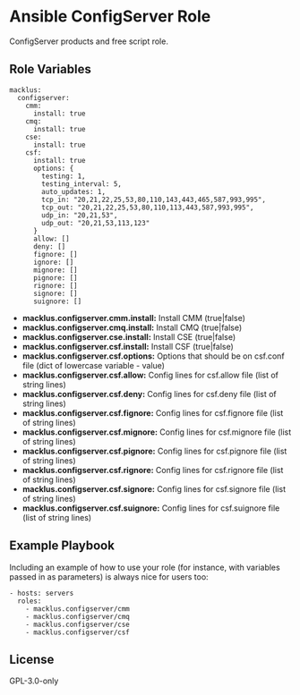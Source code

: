 Ansible ConfigServer Role
=========================

ConfigServer products and free script role.

Role Variables
--------------

    macklus:
      configserver:
        cmm:
          install: true
        cmq:
          install: true
        cse:
          install: true
        csf:
          install: true
          options: {
            testing: 1,
            testing_interval: 5,
            auto_updates: 1,
            tcp_in: "20,21,22,25,53,80,110,143,443,465,587,993,995",
            tcp_out: "20,21,22,25,53,80,110,113,443,587,993,995",
            udp_in: "20,21,53",
            udp_out: "20,21,53,113,123"
          }
          allow: []      
          deny: []
          fignore: []
          ignore: []
          mignore: []
          pignore: []
          rignore: []
          signore: []
          suignore: []

* **macklus.configserver.cmm.install:** Install CMM (true|false)
* **macklus.configserver.cmq.install:** Install CMQ (true|false)
* **macklus.configserver.cse.install:** Install CSE (true|false)
* **macklus.configserver.csf.install:** Install CSF (true|false)
* **macklus.configserver.csf.options:** Options that should be on csf.conf file (dict of lowercase variable - value)
* **macklus.configserver.csf.allow:** Config lines for csf.allow file (list of string lines)
* **macklus.configserver.csf.deny:** Config lines for csf.deny file (list of string lines)
* **macklus.configserver.csf.fignore:** Config lines for csf.fignore file (list of string lines)
* **macklus.configserver.csf.mignore:** Config lines for csf.mignore file (list of string lines)
* **macklus.configserver.csf.pignore:** Config lines for csf.pignore file (list of string lines)
* **macklus.configserver.csf.rignore:** Config lines for csf.rignore file (list of string lines)
* **macklus.configserver.csf.signore:** Config lines for csf.signore file (list of string lines)
* **macklus.configserver.csf.suignore:** Config lines for csf.suignore file (list of string lines)

Example Playbook
----------------

Including an example of how to use your role (for instance, with variables passed in as parameters) is always nice for users too:

    - hosts: servers
      roles:
        - macklus.configserver/cmm
        - macklus.configserver/cmq
        - macklus.configserver/cse
        - macklus.configserver/csf

License
-------

GPL-3.0-only